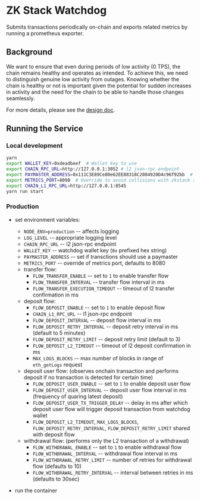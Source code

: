 # ZK Stack Watchdog
Submits transactions periodically on-chain and exports related metrics by
running a prometheus exporter.

## Background
We want to ensure that even during periods of low activity (0 TPS), the chain
remains healthy and operates as intended. To achieve this, we need to
distinguish genuine low activity from outages. Knowing whether the chain is
healthy or not is important given the potential for sudden increases in activity
and the need for the chain to be able to handle those changes seamlessly.

For more details, please see the [design doc](https://www.notion.so/matterlabs/Era-Watchdog-e7ff2347c1cc4a2fa69de08d36caef16?pvs=4).

## Running the Service

### Local development

```bash
yarn
export WALLET_KEY=0xdeadbeef  # Wallet key to use
export CHAIN_RPC_URL=http://127.0.0.1:3052 # l2 json-rpc endpoint
export PAYMASTER_ADDRESS=0x111C3E89Ce80e62EE88318C2804920D4c96f92bb  # if using paymaster for transactions
export METRICS_PORT=8090  # Override to avoid collisions with zkstack server
export CHAIN_L1_RPC_URL=http://127.0.0.1:8545
yarn run start
```

### Production

- set environment variables:
    - `NODE_ENV=production` -- affects logging
    - `LOG_LEVEL` -- appropriate logging level
    - `CHAIN_RPC_URL` -- l2 json-rpc endpoint
    - `WALLET_KEY` -- watchdog wallet key (`0x` prefixed hex string)
    - `PAYMASTER_ADDRESS` -- set if transctions should use a paymaster
    - `METRICS_PORT` -- override of metrics port, defaults to 8080
    - transfer flow:
        - `FLOW_TRANSFER_ENABLE` -- set to `1` to enable transfer flow
        - `FLOW_TRANSFER_INTERVAL` -- transfer flow interval in ms
        - `FLOW_TRANSFER_EXECUTION_TIMEOUT` -- timeout of l2 transfer confirmation in ms
    - deposit flow:
        - `FLOW_DEPOSIT_ENABLE` -- set to `1` to enable deposit flow
        - `CHAIN_L1_RPC_URL` -- l1 json-rpc endpoint
        - `FLOW_DEPOSIT_INTERVAL` -- deposit flow interval in ms
        - `FLOW_DEPOSIT_RETRY_INTERVAL` -- deposit retry interval in ms (default to 5 minutes)
        - `FLOW_DEPOSIT_RETRY_LIMIT` -- deposit retry limit (default to 3)
        - `FLOW_DEPOSIT_L2_TIMEOUT` -- timeout of l2 deposit confirmation in ms
        - `MAX_LOGS_BLOCKS` -- max number of blocks in range of `eth_getLogs` request
    - deposit user flow: (observes onchain transaction and performs deposit if no transaction is detected for certain time)
        - `FLOW_DEPOSIT_USER_ENABLE` -- set to `1` to enable deposit user flow
        - `FLOW_DEPOSIT_USER_INTERVAL` -- deposit user flow interval in ms (frequency of quaring latest deposit)
        - `FLOW_DEPOSIT_USER_TX_TRIGGER_DELAY` -- delay in ms after which deposit user flow will trigger deposit transaction from watchdog wallet
        - `FLOW_DEPOSIT_L2_TIMEOUT`, `MAX_LOGS_BLOCKS`, `FLOW_DEPOSIT_RETRY_INTERVAL`, `FLOW_DEPOSIT_RETRY_LIMIT` shared with deposit flow
    - withdrawal flow: (performs only the L2 transaction of a withdrawal)
        - `FLOW_WITHDRAWAL_ENABLE` -- set to `1` to enable withdrawal flow
        - `FLOW_WITHDRAWAL_INTERVAL` -- withdrawal flow interval in ms
        - `FLOW_WITHDRAWAL_RETRY_LIMIT` -- number of retries for withdrawal flow (defaults to 10)
        - `FLOW_WITHDRAWAL_RETRY_INTERVAL` -- interval between retries in ms (defaults to 30sec)

- run the container